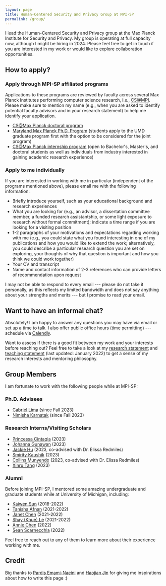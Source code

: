 ```yaml
---
layout: page
title: Human-Centered Security and Privacy Group at MPI-SP
permalink: /group/
---
```


I lead the Human-Centered Security and Privacy group at the Max Planck Institute for Security and Privacy. My group is operating at full capacity now, although I might be hiring in 2024. Please feel free to get in touch if you are interested in my work or would like to explore collaboration opportunities.

<h2>How to apply?</h2>

<h3>Apply through MPI-SP affiliated programs</h3>

Applications to these programs are reviewed by faculty across several Max Planck Institutes performing computer science research, i.e., <a href="https://www.cis.mpg.de/">CS@MPI</a>. Please make sure to mention my name (e.g., when you are asked to identify potential faculty advisors and in your research statement) to help me identify your application.

<ul>
<li><a href="https://www.cis.mpg.de/cs-max-planck/">CS@Max Planck doctoral program</a></li>
<li><a href="https://www.cs.umd.edu/maryland-max-planck">Maryland Max Planck Ph.D. Program</a> (students apply to the UMD graduate program first with the option to be considered for the joint program)</li>
<li><a href="https://www.cis.mpg.de/internships/">CS@Max Planck internship program</a> (open to Bachelor's, Master's, and doctoral students as well as individuals from industry interested in gaining academic research experience)</li>
</ul>

<h3>Apply to me individually</h3>

If you are interested in working with me in particular (independent of the programs mentioned above), please email me with the following information:

<ul>
<li>Briefly introduce yourself, such as your educational background and research experiences</li>
<li>What you are looking for (e.g., an advisor, a dissertation committee member, a funded research assistantship, or some light exposure to research without formal commitment); indicate a time range if you are looking for a visiting position</li>
<li>1-2 paragraphs of your motivations and expectations regarding working with me  (e.g., you could state what you found interesting in one of my publications and how you would like to extend the work; alternatively, you could describe a particular research question you are set on exploring, your thoughts of why that question is important and how you think we could work together) </li>
<li>Your CV and transcript</li>
<li>Name and contact information of 2-3 references who can provide letters of recommendation upon request</li>
</ul>

I may not be able to respond to every email --- please do not take it personally, as this reflects my limited bandwidth and does not say anything about your strengths and merits --- but I promise to read your email.

<h2>Want to have an informal chat?</h2>

Absolutely! I am happy to answer any questions you may have via email or set up a time to talk. I also offer public office hours (time permitting) --- schedule via <a href="https://calendly.com/yixinz/virtual-office-hours">Calendly</a>.

Want to assess if there is a good fit between my work and your interests before reaching out? Feel free to take a look at my <a target="_blank" href="https://yixinzou.github.io/statements/zou-research.pdf">research statement</a> and <a target="_blank" href="https://yixinzou.github.io/statements/zou-teaching.pdf">teaching statement</a> (last updated: January 2022) to get a sense of my research interests and mentoring philosophy.

<h2>Group Members</h2>

I am fortunate to work with the following people while at MPI-SP:

<h3>Ph.D. Advisees</h3>

<ul>
<li><a href="https://thegcamilo.github.io">Gabriel Lima</a> (since Fall 2023)</li>
<li><a href="https://www.nimishakarnatak.com">Nimisha Karnatak</a> (since Fall 2023)</li>
</ul>

<h3>Research Interns/Visiting Scholars</h3>

<ul>
<li><a href="https://id.linkedin.com/in/princessa-cintaqia-5b2973147">Princessa Cintaqia</a> (2023)</li>
<li><a href="https://johannagunawan.com">Johanna Gunawan</a> (2023)</li>
<li><a href="https://www.linkedin.com/in/yjackiehu/">Jackie Hu</a> (2023, co-advised with Dr. Elissa Redmiles)</li>
<li><a href="https://ischool.illinois.edu/people/smirity-kaushik">Smirity Kaushik</a> (2023)</li>
<li><a href="https://collinsmunyendo.github.io">Collins Munyendo</a> (2023, co-advised with Dr. Elissa Redmiles)</li>
<li><a href="https://xinrutang.github.io">Xinru Tang</a> (2023)</li>
</ul>

<h3>Alumni</h3>

Before joining MPI-SP, I mentored some amazing undergraduate and graduate students while at University of Michigan, including:

<ul>
<li><a href="https://www.kaiwensun.info/">Kaiwen Sun</a> (2018-2022)</li>
<li><a href="https://www.linkedin.com/in/tanisha-afnan/">Tanisha Afnan</a> (2021-2022)</li>
<li><a href="https://janetchen.ca/">Janet Chen</a> (2021-2022)</li>
<li><a href="https://www.linkedin.com/in/khue-le/">Shay (Khue) Le</a> (2021-2022)</li>
<li><a href="https://www.linkedin.com/in/anniechen10/">Annie Chen</a> (2022)</li>
<li><a href="https://www.linkedin.com/in/sean-scarnecchia/">Sean Scarnecchia</a> (2022)</li>
</ul>

Feel free to reach out to any of them to learn more about their experience working with me.

<h2>Credit</h2>

Big thanks to <a target="_blank" href="https://users.cs.duke.edu/~pardis/mentorship.html">Pardis Emami-Naeini</a> and <a target="_blank" href="http://shift-3.com/prospective.html">Haojian Jin</a> for giving me inspirations about how to write this page :)
